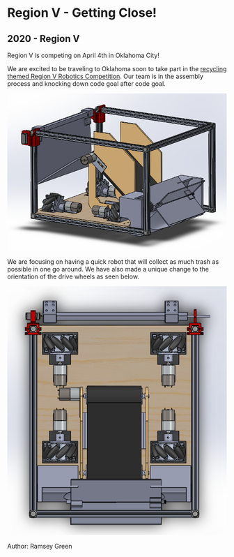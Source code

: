# Region V - Getting Close!
## 2020 - Region V

Region V is competing on April 4th in Oklahoma City!

<!--more-->

We are excited to be traveling to Oklahoma soon to take part in the [recycling themed Region V Robotics Competition](https://r5conferences.org/wp-content/uploads/sites/126/Robotics_Game_Manual.pdf). Our team is in the assembly process and knocking down code goal after code goal.

![CAD](/src/_posts//blog/2020-02-23-region5/CAD.png)

We are focusing on having a quick robot that will collect as much trash as possible in one go around. We have also made a unique change to the orientation of the drive wheels as seen below.

![CAD2](/src/_posts//blog/2020-02-23-region5/CAD2.png)

Author: Ramsey Green
